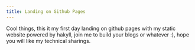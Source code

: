 ```yaml
---
title: Landing on Github Pages
---
```


Cool things, this it my first day landing on github pages with my static website
powered by hakyll, join me to build your blogs or whatever :), hope you will
like my technical sharings.
